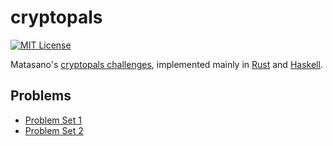 # cryptopals

[![MIT License](https://img.shields.io/badge/license-MIT-blue.svg)](https://github.com/jtobin/cryptopals/blob/master/LICENSE)

Matasano's [cryptopals challenges](http://cryptopals.com/), implemented mainly
in [Rust](https://www.rust-lang.org) and [Haskell](https://haskell-lang.org/).

## Problems

* [Problem Set 1](docs/s1.md)
* [Problem Set 2](docs/s2.md)


